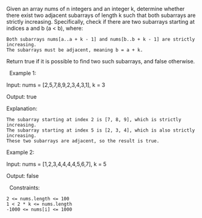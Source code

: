 Given an array nums of n integers and an integer k, determine whether there exist two adjacent subarrays of length k such that both subarrays are strictly increasing. Specifically, check if there are two subarrays starting at indices a and b (a < b), where:


	Both subarrays nums[a..a + k - 1] and nums[b..b + k - 1] are strictly increasing.
	The subarrays must be adjacent, meaning b = a + k.


Return true if it is possible to find two such subarrays, and false otherwise.

 
Example 1:


Input: nums = [2,5,7,8,9,2,3,4,3,1], k = 3

Output: true

Explanation:


	The subarray starting at index 2 is [7, 8, 9], which is strictly increasing.
	The subarray starting at index 5 is [2, 3, 4], which is also strictly increasing.
	These two subarrays are adjacent, so the result is true.



Example 2:


Input: nums = [1,2,3,4,4,4,4,5,6,7], k = 5

Output: false


 
Constraints:


	2 <= nums.length <= 100
	1 < 2 * k <= nums.length
	-1000 <= nums[i] <= 1000

